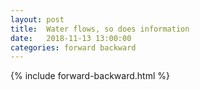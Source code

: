 ```yaml
---
layout: post
title:  Water flows, so does information
date:   2018-11-13 13:00:00
categories: forward backward
---
```

{% include forward-backward.html %}
